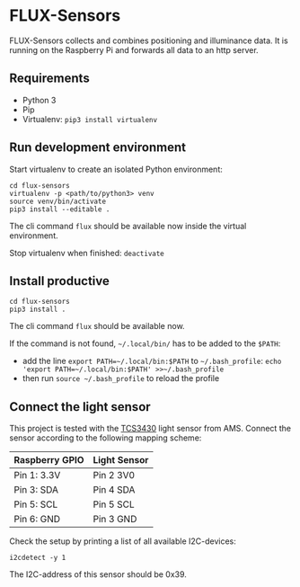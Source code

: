 # FLUX-Sensors
FLUX-Sensors collects and combines positioning and illuminance data. It is running on the Raspberry Pi and forwards all data to an http server.
## Requirements

- Python 3
- Pip
- Virtualenv: `pip3 install virtualenv`

## Run development environment
Start virtualenv to create an isolated Python environment:

```
cd flux-sensors
virtualenv -p <path/to/python3> venv
source venv/bin/activate
pip3 install --editable .
```
The cli command `flux` should be available now inside the virtual environment.

Stop virtualenv when finished: `deactivate`

## Install productive
```
cd flux-sensors
pip3 install .
```
The cli command `flux` should be available now.

If the command is not found, `~/.local/bin/` has to be added to the `$PATH`:

- add the line `export PATH=~/.local/bin:$PATH` to `~/.bash_profile`:
 `echo 'export PATH=~/.local/bin:$PATH' >>~/.bash_profile`
- then run `source ~/.bash_profile` to reload the profile

## Connect the light sensor
This project is tested with the [TCS3430](http://ams.com/eng/Products/Light-Sensors/Color-Sensors/TCS3430) light sensor from AMS. Connect the sensor according to the following mapping scheme:

| Raspberry GPIO | Light Sensor |
|----------------|--------------|
| Pin 1: 3.3V    | Pin 2 3V0    |
| Pin 3: SDA     | Pin 4 SDA    |
| Pin 5: SCL     | Pin 5 SCL    |
| Pin 6: GND     | Pin 3 GND    |

Check the setup by printing a list of all available I2C-devices:

```
i2cdetect -y 1
```

The I2C-address of this sensor should be 0x39.